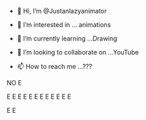 - 👋 Hi, I’m @Justanlazyanimator
- 👀 I’m interested in ... animations 
- 🌱 I’m currently learning ...Drawing
- 💞️ I’m looking to collaborate on ...YouTube 

- 📫 How to reach me ...???


<!---
Justanlazyanimator/Justanlazyanimator is a ✨ special ✨ repository because its `README.md` (this file) appears on your GitHub profile.
You can click the Preview link to take a look at your changes.
--->
NO
E

E
E
E
E
E
E
E
E
E
E
E
E

E
E
